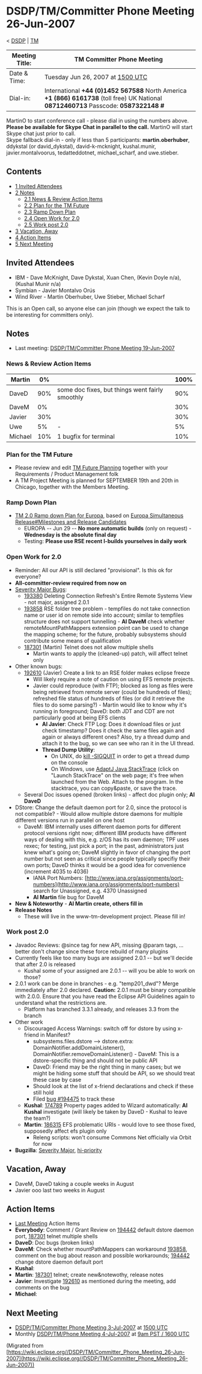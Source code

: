 

DSDP/TM/Committer Phone Meeting 26-Jun-2007
===========================================

< [DSDP](https://wiki.eclipse.org/DSDP "DSDP")‎ | [TM](./TM "DSDP/TM")

| Meeting Title: | **TM Committer Phone Meeting** |
| --- | --- |
| Date & Time: | Tuesday Jun 26, 2007 at [1500 UTC](http://www.timeanddate.com/worldclock/meetingdetails.html?year=2007&month=6&day=26&hour=15&min=00&sec=0&p1=224&p2=159&p3=250&p4=136&p5=223&iv=1800) |
| Dial-in: | International **+44 (0)1452 567588**   North America **+1 (866) 6161738** (toll free)   UK National **08712460713**   Passcode: **0587322148 #** |

MartinO to start conference call - please dial in using the numbers above.  
**Please be available for Skype Chat in parallel to the call.** MartinO will start Skype chat just prior to call.  
Skype fallback dial-in - only if less than 5 participants: **martin.oberhuber**, ddykstal (or david\_dykstal), david-k-mcknight, kushal.munir, javier.montalvoorus, tedatteddotnet, michael\_scharf, and uwe.stieber.  

Contents
--------

*   [1 Invited Attendees](#Invited-Attendees)
*   [2 Notes](#Notes)
    *   [2.1 News & Review Action Items](#News-.26-Review-Action-Items)
    *   [2.2 Plan for the TM Future](#Plan-for-the-TM-Future)
    *   [2.3 Ramp Down Plan](#Ramp-Down-Plan)
    *   [2.4 Open Work for 2.0](#Open-Work-for-2.0)
    *   [2.5 Work post 2.0](#Work-post-2.0)
*   [3 Vacation, Away](#Vacation.2C-Away)
*   [4 Action Items](#Action-Items)
*   [5 Next Meeting](#Next-Meeting)

Invited Attendees
-----------------

*   IBM - Dave McKnight, Dave Dykstal, Xuan Chen, (Kevin Doyle n/a), (Kushal Munir n/a)
*   Symbian - Javier Montalvo Orús
*   Wind River - Martin Oberhuber, Uwe Stieber, Michael Scharf

This is an Open call, so anyone else can join (though we expect the talk to be interesting for committers only).

Notes
-----

*   Last meeting: [DSDP/TM/Committer Phone Meeting 19-Jun-2007](./Committer_Phone_Meeting_19-Jun-2007 "DSDP/TM/Committer Phone Meeting 19-Jun-2007")

### News & Review Action Items

| Martin | 0% |  | 100% |
| --- | --- | --- | --- |
| DaveD | 90% | some doc fixes, but things went fairly smoothly | 90% |
| DaveM | 0% |  | 30% |
| Javier | 30% |  | 30% |
| Uwe | 5% | - | 5% |
| Michael | 10% | 1 bugfix for terminal | 10% |

### Plan for the TM Future

*   Please review and edit [TM Future Planning](./TM_Future_Planning "TM Future Planning") together with your Requirements / Product Management folk
*   A TM Project Meeting is planned for SEPTEMBER 19th and 20th in Chicago, together with the Members Meeting.

### Ramp Down Plan

*   [TM 2.0 Ramp down Plan for Europa](./TM_2.0_Ramp_down_Plan_for_Europa "TM 2.0 Ramp down Plan for Europa"), based on [Europa Simultaneous Release#Milestones and Release Candidates](./Europa_Simultaneous_Release#Milestones_and_Release_Candidates "Europa Simultaneous Release")
    *   EUROPA -- Jun 29 -- **No more automatic builds** (only on request) - **Wednesday is the absolute final day**
    *   Testing: **Please use RSE recent I-builds yourselves in daily work**

### Open Work for 2.0

*   Reminder: All our API is still declared "provisional". Is this ok for everyone?
*   **All-committer-review required from now on**
*   [Severity Major Bugs](https://bugs.eclipse.org/bugs/buglist.cgi?query_format=advanced&classification=DSDP&product=Target+Management&bug_status=UNCONFIRMED&bug_status=NEW&bug_status=ASSIGNED&bug_status=REOPENED&bug_severity=blocker&bug_severity=critical&bug_severity=major&cmdtype=doit):
    *   [193380](https://bugs.eclipse.org/bugs/show_bug.cgi?id=193380) Deleting Connection Refresh's Entire Remote Systems View - not major, assigned 2.0.1
    *   [193858](https://bugs.eclipse.org/bugs/show_bug.cgi?id=193858) RSE folder tree problem - tempfiles do not take connection name or user id on remote side into account; similar to tempfiles structure does not support tunnelling - **AI DaveM** check whether remoteMountPathMappers extension point can be used to change the mapping scheme; for the future, probably subsystems should contribute some means of qualification
    *   [187301](https://bugs.eclipse.org/bugs/show_bug.cgi?id=187301) (Martin) Telnet does not allow multiple shells
        *   Martin wants to apply the (cleaned-up) patch, will affect telnet only
*   Other known bugs:
    *   [192610](https://bugs.eclipse.org/bugs/show_bug.cgi?id=192610) (Javier) Create a link to an RSE folder makes eclipse freeze
        *   Will likely require a note of caution on using EFS remote projects.
        *   Javier could reproduce (with FTP); blocked as long as files were being retrieved from remote server (could be hundreds of files); refreshed file status of hundreds of files (or did it retrieve the files to do some parsing?) - Martin would like to know why it's running in foreground; DaveD: both JDT and CDT are not particularly good at being EFS clients
            *   **AI Javier**: Check FTP Log: Does it download files or just check timestamp? Does it check the same files again and again or always different ones? Also, try a thread dump and attach it to the bug, so we can see who ran it in the UI thread.
            *   **Thread Dump Utility**:
                *   On UNIX, do [kill -SIGQUIT](http://www.google.at/url?sa=t&ct=res&cd=2&url=http%3A%2F%2Fforum.java.sun.com%2Fthread.jspa%3FthreadID%3D658931%26messageID%3D3870534&ei=CDWBRumUDYvO-gKk6KWxAQ&usg=AFQjCNGRxjDpZTipottXxnZkiaZ2D3y9tA&sig2=fCjm0ANtZHKmOPi6axmMDA) in order to get a thread dump on the console
                *   On Windows, use [AdaptJ Java StackTrace](http://www.adaptj.com/root/main/tracehowtos) (click on "Launch StackTrace" on the web page; it's free when launched from the Web. Attach to the program. In the stacktrace, you can copy&paste, or save the trace.
    *   Several Doc issues opened (broken links) - affect doc plugin only; **AI DaveD**
*   DStore: Change the default daemon port for 2.0, since the protocol is not compatible? - Would allow multiple dstore daemons for multiple different versions run in parallel on one host
    *   DaveM: IBM internally uses different daemon ports for different protocol versions right now; different IBM products have different ways of dealing with this, e.g. z/OS has its own daemon; TPF uses rexec; for testing, just pick a port; in the past, administrators just knew what's going on; DaveM slightly in favor of changing the port number but not seen as critical since people typically specifiy their own ports; DaveD thinks it would be a good idea for convenience (increment 4035 to 4036)
        *   IANA Port Numbers: [http://www.iana.org/assignments/port-numbers](http://www.iana.org/assignments/port-numbers) search for Unassigned, e.g. 4370 Unassigned
        *   **AI Martin** file bug for DaveM
*   **New & Noteworthy** \- **AI Martin create, others fill in**
*   **Release Notes**
    *   These will live in the www-tm-development project. Please fill in!

### Work post 2.0

*   Javadoc Reviews: @since tag for new API, missing @param tags, ... better don't change since these force rebuild of many plugins
*   Currently feels like too many bugs are assigned 2.0.1 -- but we'll decide that after 2.0 is released
    *   Kushal some of your assigned are 2.0.1 -- will you be able to work on those?
*   2.0.1 work can be done in branches - e.g. "temp201_dwd"? Merge immediately after 2.0 declared. **Caution:** 2.0.1 must be binary compatible with 2.0.0. Ensure that you have read the Eclipse API Guidelines again to understand what the restrictions are.
    *   Platform has branched 3.3.1 already, and releases 3.3 from the branch
*   Other work
    *   Discouraged Access Warnings: switch off for dstore by using x-friend in Manifest?
        *   subsystems.files.dstore --> dstore.extra: DomainNotifier.addDomainListener(), DomainNotifier.removeDomainListener() - DaveM: This is a dstore-specific thing and should not be public API
        *   DaveD: Friend may be the right thing in many cases; but we might be hiding some stuff that should be API, so we should treat these case by case
        *   Should look at the list of x-friend declarations and check if these still hold
        *   Filed [bug #194475](https://bugs.eclipse.org/bugs/show_bug.cgi?id=194475) to track these
    *   **Kushal**: [174789](https://bugs.eclipse.org/bugs/show_bug.cgi?id=174789) Property pages added to Wizard automatically: **AI Kushal** investigate (will likely be taken by DaveD - Kushal to leave the team?)
    *   **Martin**: [186315](https://bugs.eclipse.org/bugs/show_bug.cgi?id=186315) EFS problematic URIs - would love to see those fixed, supposedly affect efs plugin only
        *   Releng scripts: won't consume Commons Net officially via Orbit for now
*   **Bugzilla**: [Severity Major](https://bugs.eclipse.org/bugs/buglist.cgi?query_format=advanced&classification=DSDP&product=Target+Management&bug_status=UNCONFIRMED&bug_status=NEW&bug_status=ASSIGNED&bug_status=REOPENED&bug_severity=blocker&bug_severity=critical&bug_severity=major&cmdtype=doit), [hi-priority](https://bugs.eclipse.org/bugs/buglist.cgi?query_format=advanced&classification=DSDP&product=Target+Management&bug_status=UNCONFIRMED&bug_status=NEW&bug_status=ASSIGNED&bug_status=REOPENED&cmdtype=doit&field0-0-0=priority&type0-0-0=regexp&value0-0-0=P%5B12%5D&field0-0-1=bug_severity&type0-0-1=regexp&value0-0-1=blocker%7Ccritical%7Cmajor)

Vacation, Away
--------------

*   DaveM, DaveD taking a couple weeks in August
*   Javier ooo last two weeks in August

Action Items
------------

*   [Last Meeting](./Committer_Phone_Meeting_19-Jun-2007#Action_Items "DSDP/TM/Committer Phone Meeting 19-Jun-2007") Action Items
*   **Everybody**: Comment / Grant Review on [194442](https://bugs.eclipse.org/bugs/show_bug.cgi?id=194442) default dstore daemon port, [187301](https://bugs.eclipse.org/bugs/show_bug.cgi?id=187301) telnet multiple shells
*   **DaveD**: Doc bugs (broken links)
*   **DaveM**: Check whether mountPathMappers can workaround [193858](https://bugs.eclipse.org/bugs/show_bug.cgi?id=193858), comment on the bug about reason and possible workarounds; [194442](https://bugs.eclipse.org/bugs/show_bug.cgi?id=194442) change dstore daemon default port
*   **Kushal**:
*   **Martin**: [187301](https://bugs.eclipse.org/bugs/show_bug.cgi?id=187301) telnet; create new&notewothy, release notes
*   **Javier**: Investigate [192610](https://bugs.eclipse.org/bugs/show_bug.cgi?id=192610) as mentioned during the meeting, add comments on the bug
*   **Michael**:

Next Meeting
------------

*   [DSDP/TM/Committer Phone Meeting 3-Jul-2007](./Committer_Phone_Meeting_3-Jul-2007 "DSDP/TM/Committer Phone Meeting 3-Jul-2007") at [1500 UTC](http://www.timeanddate.com/worldclock/meetingdetails.html?year=2007&month=7&day=3&hour=15&min=00&sec=0&p1=224&p2=159&p3=250&p4=136&p5=223&iv=1800)
*   Monthly [DSDP/TM/Phone Meeting 4-Jul-2007](./Phone_Meeting_4-Jul-2007 "DSDP/TM/Phone Meeting 4-Jul-2007") at [9am PST / 1600 UTC](http://www.timeanddate.com/worldclock/fixedtime.html?month=7&day=4&year=2007&hour=16&min=00&sec=0&p1=0)


(Migrated from [https://wiki.eclipse.org//DSDP/TM/Committer_Phone_Meeting_26-Jun-2007](https://wiki.eclipse.org//DSDP/TM/Committer_Phone_Meeting_26-Jun-2007))